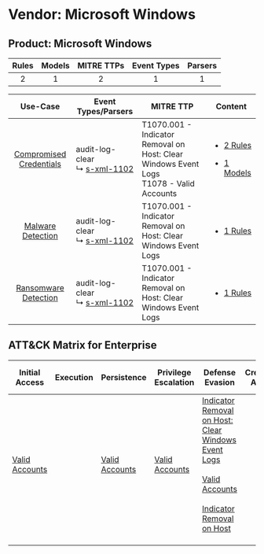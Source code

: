 Vendor: Microsoft Windows
=========================
Product: Microsoft Windows
--------------------------
| Rules | Models | MITRE TTPs | Event Types | Parsers |
|:-----:|:------:|:----------:|:-----------:|:-------:|
|   2   |   1    |     2      |      1      |    1    |

|                                  Use-Case                                  | Event Types/Parsers                                                          | MITRE TTP                                                                                     | Content                                                                                                                                |
|:--------------------------------------------------------------------------:| ---------------------------------------------------------------------------- | --------------------------------------------------------------------------------------------- | -------------------------------------------------------------------------------------------------------------------------------------- |
| [Compromised Credentials](../../../UseCases/uc_compromised_credentials.md) |  audit-log-clear<br> ↳ [s-xml-1102](Parsers/parserContent_s-xml-1102.md)<br> | T1070.001 - Indicator Removal on Host: Clear Windows Event Logs<br>T1078 - Valid Accounts<br> | [<ul><li>2 Rules</li></ul><ul><li>1 Models</li></ul>](Rules_Models/r_m_microsoft_windows_microsoft_windows_Compromised_Credentials.md) |
|       [Malware Detection](../../../UseCases/uc_malware_detection.md)       |  audit-log-clear<br> ↳ [s-xml-1102](Parsers/parserContent_s-xml-1102.md)<br> | T1070.001 - Indicator Removal on Host: Clear Windows Event Logs<br>                           | [<ul><li>1 Rules</li></ul>](Rules_Models/r_m_microsoft_windows_microsoft_windows_Malware_Detection.md)                                 |
|    [Ransomware Detection](../../../UseCases/uc_ransomware_detection.md)    |  audit-log-clear<br> ↳ [s-xml-1102](Parsers/parserContent_s-xml-1102.md)<br> | T1070.001 - Indicator Removal on Host: Clear Windows Event Logs<br>                           | [<ul><li>1 Rules</li></ul>](Rules_Models/r_m_microsoft_windows_microsoft_windows_Ransomware_Detection.md)                              |

ATT&CK Matrix for Enterprise
----------------------------
| Initial Access                                                      | Execution | Persistence                                                         | Privilege Escalation                                                | Defense Evasion                                                                                                                                                                                                                                               | Credential Access | Discovery | Lateral Movement | Collection | Command and Control | Exfiltration | Impact |
| ------------------------------------------------------------------- | --------- | ------------------------------------------------------------------- | ------------------------------------------------------------------- | ------------------------------------------------------------------------------------------------------------------------------------------------------------------------------------------------------------------------------------------------------------- | ----------------- | --------- | ---------------- | ---------- | ------------------- | ------------ | ------ |
| [Valid Accounts](https://attack.mitre.org/techniques/T1078)<br><br> |           | [Valid Accounts](https://attack.mitre.org/techniques/T1078)<br><br> | [Valid Accounts](https://attack.mitre.org/techniques/T1078)<br><br> | [Indicator Removal on Host: Clear Windows Event Logs](https://attack.mitre.org/techniques/T1070/001)<br><br>[Valid Accounts](https://attack.mitre.org/techniques/T1078)<br><br>[Indicator Removal on Host](https://attack.mitre.org/techniques/T1070)<br><br> |                   |           |                  |            |                     |              |        |